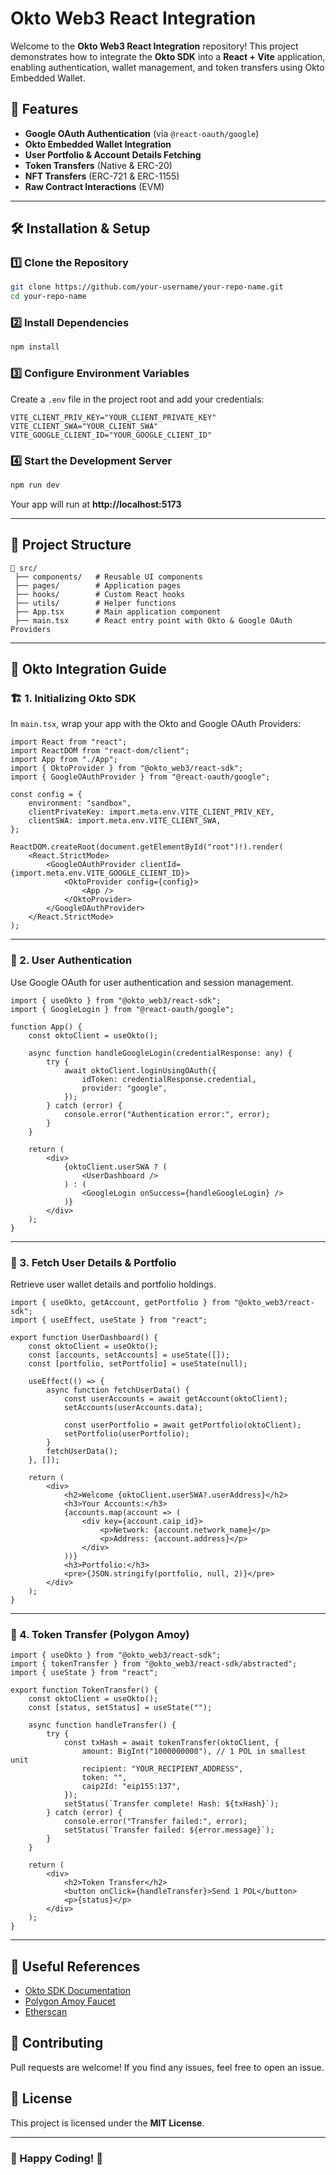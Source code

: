# Okto Web3 React Integration

Welcome to the **Okto Web3 React Integration** repository! This project demonstrates how to integrate the **Okto SDK** into a **React + Vite** application, enabling authentication, wallet management, and token transfers using Okto Embedded Wallet.

## 🚀 Features
- **Google OAuth Authentication** (via `@react-oauth/google`)
- **Okto Embedded Wallet Integration**
- **User Portfolio & Account Details Fetching**
- **Token Transfers** (Native & ERC-20)
- **NFT Transfers** (ERC-721 & ERC-1155)
- **Raw Contract Interactions** (EVM)

---

## 🛠 Installation & Setup

### 1️⃣ Clone the Repository
```bash
git clone https://github.com/your-username/your-repo-name.git
cd your-repo-name
```

### 2️⃣ Install Dependencies
```bash
npm install
```

### 3️⃣ Configure Environment Variables
Create a `.env` file in the project root and add your credentials:
```plaintext
VITE_CLIENT_PRIV_KEY="YOUR_CLIENT_PRIVATE_KEY"
VITE_CLIENT_SWA="YOUR_CLIENT_SWA"
VITE_GOOGLE_CLIENT_ID="YOUR_GOOGLE_CLIENT_ID"
```

### 4️⃣ Start the Development Server
```bash
npm run dev
```
Your app will run at **http://localhost:5173**

---

## 📌 Project Structure
```
📂 src/
 ├── components/   # Reusable UI components
 ├── pages/        # Application pages
 ├── hooks/        # Custom React hooks
 ├── utils/        # Helper functions
 ├── App.tsx       # Main application component
 ├── main.tsx      # React entry point with Okto & Google OAuth Providers
```

---

## 📡 Okto Integration Guide

### 🏗 1. Initializing Okto SDK
In `main.tsx`, wrap your app with the Okto and Google OAuth Providers:
```tsx
import React from "react";
import ReactDOM from "react-dom/client";
import App from "./App";
import { OktoProvider } from "@okto_web3/react-sdk";
import { GoogleOAuthProvider } from "@react-oauth/google";

const config = {
    environment: "sandbox",
    clientPrivateKey: import.meta.env.VITE_CLIENT_PRIV_KEY,
    clientSWA: import.meta.env.VITE_CLIENT_SWA,
};

ReactDOM.createRoot(document.getElementById("root")!).render(
    <React.StrictMode>
        <GoogleOAuthProvider clientId={import.meta.env.VITE_GOOGLE_CLIENT_ID}>
            <OktoProvider config={config}>
                <App />
            </OktoProvider>
        </GoogleOAuthProvider>
    </React.StrictMode>
);
```

---

### 🔑 2. User Authentication
Use Google OAuth for user authentication and session management.
```tsx
import { useOkto } from "@okto_web3/react-sdk";
import { GoogleLogin } from "@react-oauth/google";

function App() {
    const oktoClient = useOkto();

    async function handleGoogleLogin(credentialResponse: any) {
        try {
            await oktoClient.loginUsingOAuth({
                idToken: credentialResponse.credential,
                provider: "google",
            });
        } catch (error) {
            console.error("Authentication error:", error);
        }
    }

    return (
        <div>
            {oktoClient.userSWA ? (
                <UserDashboard />
            ) : (
                <GoogleLogin onSuccess={handleGoogleLogin} />
            )}
        </div>
    );
}
```

---

### 👛 3. Fetch User Details & Portfolio
Retrieve user wallet details and portfolio holdings.
```tsx
import { useOkto, getAccount, getPortfolio } from "@okto_web3/react-sdk";
import { useEffect, useState } from "react";

export function UserDashboard() {
    const oktoClient = useOkto();
    const [accounts, setAccounts] = useState([]);
    const [portfolio, setPortfolio] = useState(null);

    useEffect(() => {
        async function fetchUserData() {
            const userAccounts = await getAccount(oktoClient);
            setAccounts(userAccounts.data);
            
            const userPortfolio = await getPortfolio(oktoClient);
            setPortfolio(userPortfolio);
        }
        fetchUserData();
    }, []);

    return (
        <div>
            <h2>Welcome {oktoClient.userSWA?.userAddress}</h2>
            <h3>Your Accounts:</h3>
            {accounts.map(account => (
                <div key={account.caip_id}>
                    <p>Network: {account.network_name}</p>
                    <p>Address: {account.address}</p>
                </div>
            ))}
            <h3>Portfolio:</h3>
            <pre>{JSON.stringify(portfolio, null, 2)}</pre>
        </div>
    );
}
```

---

### 🔄 4. Token Transfer (Polygon Amoy)
```tsx
import { useOkto } from "@okto_web3/react-sdk";
import { tokenTransfer } from "@okto_web3/react-sdk/abstracted";
import { useState } from "react";

export function TokenTransfer() {
    const oktoClient = useOkto();
    const [status, setStatus] = useState("");

    async function handleTransfer() {
        try {
            const txHash = await tokenTransfer(oktoClient, {
                amount: BigInt("1000000000"), // 1 POL in smallest unit
                recipient: "YOUR_RECIPIENT_ADDRESS",
                token: "",
                caip2Id: "eip155:137",
            });
            setStatus(`Transfer complete! Hash: ${txHash}`);
        } catch (error) {
            console.error("Transfer failed:", error);
            setStatus(`Transfer failed: ${error.message}`);
        }
    }

    return (
        <div>
            <h2>Token Transfer</h2>
            <button onClick={handleTransfer}>Send 1 POL</button>
            <p>{status}</p>
        </div>
    );
}
```

---

## 🔗 Useful References
- [Okto SDK Documentation](https://docs.okto.com)
- [Polygon Amoy Faucet](https://faucet.polygon.technology)
- [Etherscan](https://etherscan.io)

## 🤝 Contributing
Pull requests are welcome! If you find any issues, feel free to open an issue.

## 📜 License
This project is licensed under the **MIT License**.

---

### 🎉 Happy Coding! 🚀

